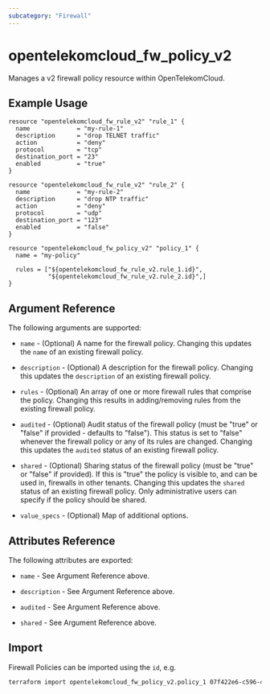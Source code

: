 ```yaml
---
subcategory: "Firewall"
---
```


# opentelekomcloud_fw_policy_v2

Manages a v2 firewall policy resource within OpenTelekomCloud.

## Example Usage

```hcl
resource "opentelekomcloud_fw_rule_v2" "rule_1" {
  name             = "my-rule-1"
  description      = "drop TELNET traffic"
  action           = "deny"
  protocol         = "tcp"
  destination_port = "23"
  enabled          = "true"
}

resource "opentelekomcloud_fw_rule_v2" "rule_2" {
  name             = "my-rule-2"
  description      = "drop NTP traffic"
  action           = "deny"
  protocol         = "udp"
  destination_port = "123"
  enabled          = "false"
}

resource "opentelekomcloud_fw_policy_v2" "policy_1" {
  name = "my-policy"

  rules = ["${opentelekomcloud_fw_rule_v2.rule_1.id}",
           "${opentelekomcloud_fw_rule_v2.rule_2.id}",]
}
```

## Argument Reference

The following arguments are supported:

* `name` - (Optional) A name for the firewall policy. Changing this
  updates the `name` of an existing firewall policy.

* `description` - (Optional) A description for the firewall policy. Changing
  this updates the `description` of an existing firewall policy.

* `rules` - (Optional) An array of one or more firewall rules that comprise
  the policy. Changing this results in adding/removing rules from the
  existing firewall policy.

* `audited` - (Optional) Audit status of the firewall policy
  (must be "true" or "false" if provided - defaults to "false").
  This status is set to "false" whenever the firewall policy or any of its
  rules are changed. Changing this updates the `audited` status of an existing
  firewall policy.

* `shared` - (Optional) Sharing status of the firewall policy (must be "true"
  or "false" if provided). If this is "true" the policy is visible to, and
  can be used in, firewalls in other tenants. Changing this updates the
  `shared` status of an existing firewall policy. Only administrative users
  can specify if the policy should be shared.

* `value_specs` - (Optional) Map of additional options.

## Attributes Reference

The following attributes are exported:

* `name` - See Argument Reference above.

* `description` - See Argument Reference above.

* `audited` - See Argument Reference above.

* `shared` - See Argument Reference above.

## Import

Firewall Policies can be imported using the `id`, e.g.

```sh
terraform import opentelekomcloud_fw_policy_v2.policy_1 07f422e6-c596-474b-8b94-fe2c12506ce0
```
